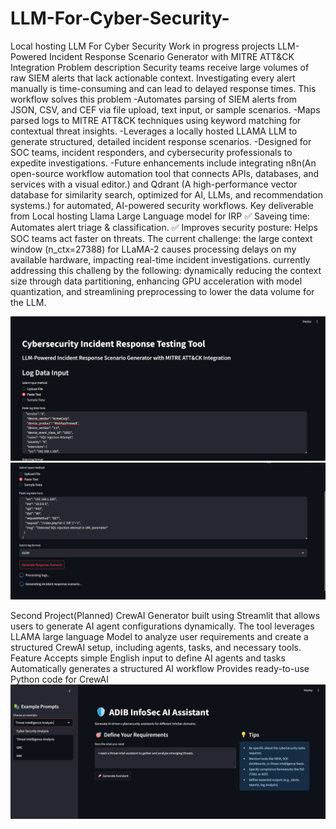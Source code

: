 # LLM-For-Cyber-Security-
Local hosting LLM For Cyber Security Work in progress projects
LLM-Powered Incident Response Scenario Generator with MITRE ATT&CK Integration
Problem description
Security teams receive large volumes of raw SIEM alerts that lack actionable context. Investigating every alert manually is time-consuming and can lead to delayed response times. This workflow solves this problem
-Automates parsing of SIEM alerts from JSON, CSV, and CEF via file upload, text input, or sample scenarios.
-Maps parsed logs to MITRE ATT&CK techniques using keyword matching for contextual threat insights.
-Leverages a locally hosted LLAMA LLM to generate structured, detailed incident response scenarios.
-Designed for SOC teams, incident responders, and cybersecurity professionals to expedite investigations.
-Future enhancements include integrating n8n(An open-source workflow automation tool that connects APIs, databases, and services with a visual editor.) and Qdrant (A high-performance vector database for similarity search, optimized for AI, LLMs, and recommendation systems.) for automated, AI-powered security workflows.
Key deliverable from Local hosting Llama Large Language model for IRP
✅ Saveing time: Automates alert triage & classification.
✅ Improves security posture: Helps SOC teams act faster on threats.
The current challenge:
the large context window (n_ctx=27388) for LLaMA-2 causes processing delays on my available hardware, impacting real-time incident investigations. currently addressing this challeng by the following: dynamically reducing the context size through data partitioning, enhancing GPU acceleration with model quantization, and streamlining preprocessing to lower the data volume for the LLM.

![IRP Updated Diagram](https://raw.githubusercontent.com/YOussef-Hany-Mohamed/LLM-For-Cyber-Security-/main/IRP%20updated.png)
![IRP Updated 2](https://raw.githubusercontent.com/YOussef-Hany-Mohamed/LLM-For-Cyber-Security-/main/IRP%20updated%202.png)

Second Project(Planned)
CrewAI Generator built using Streamlit that allows users to generate AI agent configurations dynamically. The tool leverages LLAMA large language Model to analyze user requirements and create a structured CrewAI setup, including agents, tasks, and necessary tools.
Feature
Accepts simple English input to define AI agents and tasks
Automatically generates a structured AI workflow
Provides ready-to-use Python code for CrewAI
![ADIB](https://raw.githubusercontent.com/YOussef-Hany-Mohamed/LLM-For-Cyber-Security-/main/ADIB.png)
